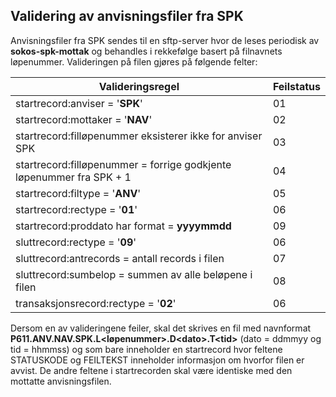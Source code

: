 ## Validering av anvisningsfiler fra SPK

Anvisningsfiler fra SPK sendes til en sftp-server hvor de leses periodisk av **sokos-spk-mottak** og behandles i rekkefølge basert på filnavnets løpenummer.
Valideringen på filen gjøres på følgende felter:

| Valideringsregel                                                     | Feilstatus |
|----------------------------------------------------------------------|------------|
| startrecord:anviser = '**SPK**'                                      | 01         |
| startrecord:mottaker = '**NAV**'                                     | 02         |
| startrecord:filløpenummer eksisterer ikke for anviser SPK            | 03         |
| startrecord:filløpenummer = forrige godkjente løpenummer fra SPK + 1 | 04         |
| startrecord:filtype = '**ANV**'                                      | 05         |
| startrecord:rectype = '**01**'                                       | 06         |
| startrecord:proddato har format = **yyyymmdd**                       | 09         |
| sluttrecord:rectype = '**09**'                                       | 06         |
| sluttrecord:antrecords = antall records i filen                      | 07         |
| sluttrecord:sumbelop = summen av alle beløpene i filen               | 08         |
| transaksjonsrecord:rectype = '**02**'                                | 06         |

Dersom en av valideringene feiler, skal det skrives en fil med navnformat **P611.ANV.NAV.SPK.L\<løpenummer>.D\<dato>.T\<tid>** (dato = ddmmyy og tid = hhmmss) og som bare inneholder en startrecord
hvor
feltene STATUSKODE og FEILTEKST inneholder informasjon om hvorfor filen er avvist.
De andre feltene i startrecorden skal være identiske med den mottatte anvisningsfilen.
